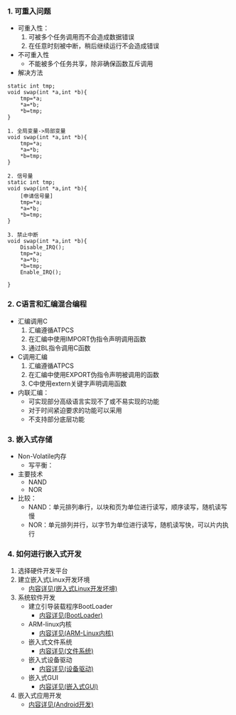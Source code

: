 ### 1. 可重入问题

* 可重入性：
  1. 可被多个任务调用而不会造成数据错误
  2. 在任意时刻被中断，稍后继续运行不会造成错误
* 不可重入性
  * 不能被多个任务共享，除非确保函数互斥调用
* 解决方法

```
static int tmp;
void swap(int *a,int *b){  
    tmp=*a;
    *a=*b;
    *b=tmp;
}
```

```
1. 全局变量->局部变量
void swap(int *a,int *b){
    tmp=*a;
    *a=*b;
    *b=tmp;
}
```

```
2. 信号量
static int tmp;
void swap(int *a,int *b){  
    [申请信号量]
    tmp=*a;
    *a=*b;
    *b=tmp;
}
```

```
3. 禁止中断
void swap(int *a,int *b){
    Disable_IRQ();
    tmp=*a;
    *a=*b;
    *b=tmp;
    Enable_IRQ();
  
}
```

### 2. C语言和汇编混合编程

* 汇编调用C
  1. 汇编遵循ATPCS
  2. 在汇编中使用IMPORT伪指令声明调用函数
  3. 通过BL指令调用C函数
* C调用汇编
  1. 汇编遵循ATPCS
  2. 在汇编中使用EXPORT伪指令声明被调用的函数
  3. C中使用extern关键字声明调用函数
* 内联汇编：
  * 可实现部分高级语言实现不了或不易实现的功能
  * 对于时间紧迫要求的功能可以采用
  * 不支持部分底层功能

### 3. 嵌入式存储

* Non-Volatile内存
  * 写平衡：
* 主要技术
  * NAND
  * NOR
* 比较：
  * NAND：单元排列串行，以块和页为单位进行读写，顺序读写，随机读写慢
  * NOR：单元排列并行，以字节为单位进行读写，随机读写快，可以片内执行

### 4. 如何进行嵌入式开发

1. 选择硬件开发平台
2. 建立嵌入式Linux开发环境 
   * [内容详见(嵌入式Linux开发坏境)](补充内容/嵌入式Linux开发环境.md)
3. 系统软件开发
   * 建立引导装载程序BootLoader
     * [内容详见(BootLoader)](补充内容/BootLoader.md)
   * ARM-linux内核
     * [内容详见(ARM-Linux内核)](补充内容/ARM-Linux内核.md)
   * 嵌入式文件系统
     * [内容详见(文件系统)](补充内容/文件系统.md)
   * 嵌入式设备驱动
     * [内容详见(设备驱动)](补充内容/设备驱动.md)
   * 嵌入式GUI
     * [内容详见(嵌入式GUI)](补充内容/嵌入式GUI.md)
4. 嵌入式应用开发
   * [内容详见(Android开发)](补充内容/Android开发.md)
